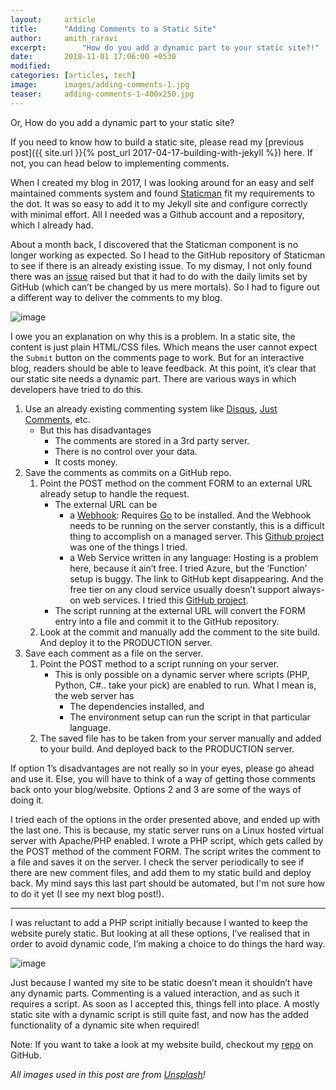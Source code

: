 ```yaml
---
layout:     article
title:      "Adding Comments to a Static Site"
author:     amith_raravi
excerpt:		"How do you add a dynamic part to your static site?!"
date:       2018-11-01 17:06:00 +0530
modified:   
categories: [articles, tech]
image:      images/adding-comments-1.jpg
teaser:     adding-comments-1-400x250.jpg
---
```


Or, How do you add a dynamic part to your static site?

If you need to know how to build a static site, please read my [previous post]({{ site.url }}{% post_url 2017-04-17-building-with-jekyll %}) here. If not, you can head below to implementing comments.

When I created my blog in 2017, I was looking around for an easy and self maintained comments system and found [Staticman](https://staticman.net) fit my requirements to the dot. It was so easy to add it to my Jekyll site and configure correctly with minimal effort. All I needed was a Github account and a repository, which I already had.

About a month back, I discovered that the Staticman component is no longer working as expected. So I head to the GitHub repository of Staticman to see if there is an already existing issue. To my dismay, I not only found there was an [issue](https://github.com/eduardoboucas/staticman/issues/227) raised but that it had to do with the daily limits set by GitHub (which can’t be changed by us mere mortals). So I had to figure out a different way to deliver the comments to my blog.

![image](/images/adding-comments-2.jpg)

I owe you an explanation on why this is a problem. In a static site, the content is just plain HTML/CSS files. Which means the user cannot expect the `Submit` button on the comments page to work. But for an interactive blog, readers should be able to leave feedback. At this point, it’s clear that our static site needs a dynamic part. There are various ways in which developers have tried to do this.

1. Use an already existing commenting system like [Disqus](https://disqus.com), [Just Comments](https://just-comments.com), etc.
	* But this has disadvantages
		* The comments are stored in a 3rd party server.
		* There is no control over your data.
		* It costs money.
2. Save the comments as commits on a GitHub repo.
	1. Point the POST method on the comment FORM to an external URL already setup to handle the request.
		* The external URL can be
			* a [Webhook](https://github.com/adnanh/webhook): Requires [Go](https://golang.org/doc/install) to be installed. And the Webhook needs to be running on the server constantly, this is a difficult thing to accomplish on a managed server. This [Github project](https://github.com/aioobe/dead-simple-jekyll-comments) was one of the things I tried.
			* a Web Service written in any language: Hosting is a problem here, because it ain’t free. I tried Azure, but the ‘Function’ setup is buggy. The link to GitHub kept disappearing. And the free tier on any cloud service usually doesn’t support always-on web services. I tried this [GitHub project](https://github.com/Azure-Functions/jekyll-blog-comments).
		* The script running at the external URL will convert the FORM entry into a file and commit it to the GitHub repository.
	2. Look at the commit and manually add the comment to the site build. And deploy it to the PRODUCTION server.
3. Save each comment as a file on the server.
	1. Point the POST method to a script running on your server.
		* This is only possible on a dynamic server where scripts (PHP, Python, C#.. take your pick) are enabled to run. What I mean is, the web server has
			* The dependencies installed, and
			* The environment setup can run the script in that particular language.
	2. The saved file has to be taken from your server manually and added to your build. And deployed back to the PRODUCTION server.

If option 1’s disadvantages are not really so in your eyes, please go ahead and use it. Else, you will have to think of a way of getting those comments back onto your blog/website. Options 2 and 3 are some of the ways of doing it.

I tried each of the options in the order presented above, and ended up with the last one. This is because, my static server runs on a Linux hosted virtual server with Apache/PHP enabled. I wrote a PHP script, which gets called by the POST method of the comment FORM. The script writes the comment to a file and saves it on the server. I check the server periodically to see if there are new comment files, and add them to my static build and deploy back. My mind says this last part should be automated, but I'm not sure how to do it yet (I see my next blog post!).

---

I was reluctant to add a PHP script initially because I wanted to keep the website purely static. But looking at all these options, I’ve realised that in order to avoid dynamic code, I’m making a choice to do things the hard way.

![image](/images/adding-comments-3.jpg)

Just because I wanted my site to be static doesn’t mean it shouldn’t have any dynamic parts. Commenting is a valued interaction, and as such it requires a script. As soon as I accepted this, things fell into place. A mostly static site with a dynamic script is still quite fast, and now has the added functionality of a dynamic site when required!

Note: If you want to take a look at my website build, checkout my [repo](https://github.com/raravi/amithraravi2.com) on GitHub.

*All images used in this post are from [Unsplash](https://unsplash.com)!*
